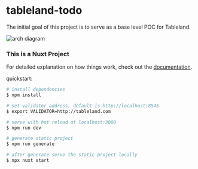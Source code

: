 # tableland-todo


The initial goal of this project is to serve as a base level POC for Tableland.

![arch diagram](https://github.com/textileio/tableland-example-apps/blob/main/tableland-todo/utils/todos-arch-diagram.png?raw=true)



### This is a Nuxt Project

For detailed explanation on how things work, check out the [documentation](https://nuxtjs.org).

quickstart:

```bash
# install dependencies
$ npm install

# set validator address, default is http://localhost:8545
$ export VALIDATOR=http://tableland.com

# serve with hot reload at localhost:3000
$ npm run dev

# generate static project
$ npm run generate

# after generate serve the static project locally
$ npx nuxt start
```


